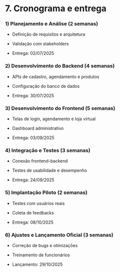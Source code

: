 # 7. Cronograma e entrega

### 1) Planejamento e Análise (2 semanas)

- Definição de requisitos e arquitetura

- Validação com stakeholders

- Entrega: 02/07/2025

### 2) Desenvolvimento do Backend (4 semanas)

- APIs de cadastro, agendamento e produtos

- Configuração do banco de dados

- Entrega: 30/07/2025

### 3) Desenvolvimento do Frontend (5 semanas)

- Telas de login, agendamento e loja virtual

- Dashboard administrativo

- Entrega: 03/09/2025

### 4) Integração e Testes (3 semanas)

- Conexão frontend-backend

- Testes de usabilidade e desempenho

- Entrega: 24/09/2025

### 5) Implantação Piloto (2 semanas)

- Testes com usuários reais

- Coleta de feedbacks

- Entrega: 08/10/2025

### 6) Ajustes e Lançamento Oficial (3 semanas)

- Correção de bugs e otimizações

- Treinamento de funcionários

- Lançamento: 29/10/2025
